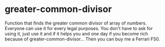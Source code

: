 # greater-common-divisor
Function that finds the greater common divisor of array of numbers. Everyone can use it for every legal purposes. You don't have to ask for using it, just use it and if it helps you and one day if you become rich because of greater-common-divisor... Then you can buy me a Ferrari F50. 
